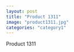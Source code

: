```yaml
---
layout: post
title: "Product 1311"
image: "product1311.jpg"
categories: "category1"
---
```

Product 1311
